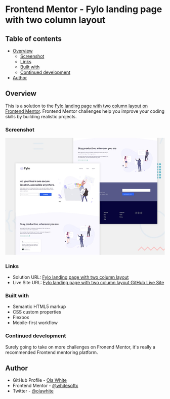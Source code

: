# Frontend Mentor - Fylo landing page with two column layout

## Table of contents

- [Overview](#overview)
  - [Screenshot](#screenshot)
  - [Links](#links)
  - [Built with](#built-with)
  - [Continued development](#continued-development)
- [Author](#author)

## Overview

This is a solution to the [Fylo landing page with two column layout on Frontend Mentor](https://www.frontendmentor.io/challenges/fylo-landing-page-with-two-column-layout-5ca5ef041e82137ec91a50f5). Frontend Mentor challenges help you improve your coding skills by building realistic projects.

### Screenshot

![](./design/desktop-preview.jpg)

### Links

- Solution URL: [Fylo landing page with two column layout](https://github.com/whitesoftx/fylo-landing-page-with-two-column-layoutt)
- Live Site URL: [Fylo landing page with two column layout GitHub Live Site](https://whitesoftx.github.io/fylo-landing-page-with-two-column-layout/)

### Built with

- Semantic HTML5 markup
- CSS custom properties
- Flexbox
- Mobile-first workflow

### Continued development

Surely going to take on more challenges on Fronend Mentor, it's really a recommended Frontend mentoring platform.

## Author

- GitHub Profile - [Ola White](https://github.com/whitesoftx)
- Frontend Mentor - [@whitesoftx](https://www.frontendmentor.io/profile/whitesoftx)
- Twitter - [@olawhite](https://www.twitter.com/olawhite)
